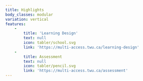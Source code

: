 ```yaml
---
title: Highlights
body_classes: modular
variation: vertical
features:
    -
        title: 'Learning Design'
        text: null
        icon: tabler/school.svg
        link: 'https://multi-access.twu.ca/learning-design'
    -
        title: Assessment
        text: null
        icon: tabler/pencil.svg
        link: 'https://multi-access.twu.ca/assessment'
---
```


